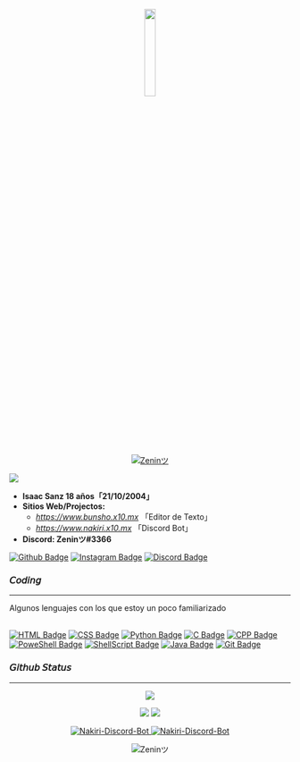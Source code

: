 
<p align="center">
    <a href="https://github.com/Zenin0" target="_blank">
        <img src="https://avatars.githubusercontent.com/u/85170351?v=4" width="20%"  ><br><br>
        <img src="https://readme-typing-svg.herokuapp.com/?size=15&width=300&lines=int%20main()%20{cout%20<<%20%27Isaac%20Sanz%27}" alt="Zeninツ"/><br>
    </a>
    
</p>

<p>
<img src="https://user-images.githubusercontent.com/73097560/115834477-dbab4500-a447-11eb-908a-139a6edaec5c.gif">
</p>


- **Isaac Sanz 18 años「21/10/2004」**
- **Sitios Web/Projectos:**
    - *https://www.bunsho.x10.mx* 「Editor de Texto」
    - *https://www.nakiri.x10.mx* 「Discord Bot」<br>
- **Discord: Zeninツ#3366**



[![Github Badge](https://img.shields.io/badge/-Github-000?style=quare&labelColor=000&logo=Github&logoColor=white&link=link)](https://github.com/Zenin0) 
[![Instagram Badge](https://img.shields.io/badge/-Instagram-C13584?style=flat-quare&labelColor=C13584&logo=instagram&logoColor=white&link=link)](https://instagram.com/Isaac__sg)
[![Discord Badge](https://img.shields.io/badge/-Discord-5865F2?style=flat-quare&labelColor=5865F2&logo=discord&logoColor=white&link=link)](https://discord.gg/GVHxGg3jpX)


### 𝘊𝘰𝘥𝘪𝘯𝘨

---
Algunos lenguajes con los que estoy un poco familiarizado
<br><br>

[![HTML Badge](https://img.shields.io/badge/html5-%23E34F26.svg?style=for-the-badge&logo=html5&logoColor=white)](https://www.w3schools.com/html/)
[![CSS Badge](https://img.shields.io/badge/css3-%231572B6.svg?style=for-the-badge&logo=css3&logoColor=white)](https://www.w3schools.com/css)
[![Python Badge](https://img.shields.io/badge/python-3670A0?style=for-the-badge&logo=python&logoColor=ffdd54)](https://www.w3schools.com/python)
[![C Badge](https://img.shields.io/badge/c-%2300599C.svg?style=for-the-badge&logo=c&logoColor=white)](https://www.w3schools.com/c)
[![CPP Badge](https://img.shields.io/badge/c++-%2300599C.svg?style=for-the-badge&logo=c%2B%2B&logoColor=white)](https://www.w3schools.com/cpp)
[![PoweShell Badge](https://img.shields.io/badge/PowerShell-%235391FE.svg?style=for-the-badge&logo=powershell&logoColor=white)](https://docs.microsoft.com/es-es/powershell/)
[![ShellScript Badge](https://img.shields.io/badge/shell_script-%23121011.svg?style=for-the-badge&logo=gnu-bash&logoColor=white)](https://www.shellscript.sh)
[![Java Badge](https://img.shields.io/badge/Java-ED8B00?style=for-the-badge&logo=java&logoColor=white)](https://www.java.com)
[![Git Badge](https://img.shields.io/badge/GIT-E44C30?style=for-the-badge&logo=git&logoColor=white)](https://git-scm.com/)

    
### 𝘎𝘪𝘵𝘩𝘶𝘣 𝘚𝘵𝘢𝘵𝘶𝘴

---
<p align = 'center'>
    <img src='https://github-readme-streak-stats.herokuapp.com/?user=Zenin0&theme=gotham&hide_border=true'>
</p>
<p align = 'center'>
    <img src='https://github-readme-stats.vercel.app/api?username=Zenin0&count_private=true&include_all_commits=true&show_icons=true&theme=gotham&hide_border=true&line_height=27'/>
    <img src='https://github-readme-stats.vercel.app/api/top-langs/?username=Zenin0&show_icons=true&hide=shell&theme=gotham&line_height=27&hide_border=true'/>
</p>
<p align = 'center'>
    <a href="https://github.com/Zenin0/Nakiri-Discord-Bot" target="_blank" rel="noreferrer"> <img src="https://github-readme-stats.vercel.app/api/pin/?username=Zenin0&repo=Nakiri-Discord-Bot&theme=gotham" alt="Nakiri-Discord-Bot"/> </a>
    <a href="https://github.com/Zenin0/Bunsho-code" target="_blank" rel="noreferrer"> <img src="https://github-readme-stats.vercel.app/api/pin/?username=Zenin0&repo=Bunsho-code&theme=gotham" alt="Nakiri-Discord-Bot"/> </a>
</p>
<p align="center"><img src="https://capsule-render.vercel.app/api?type=waving&color=gradient&height=60&section=footer" alt="Zeninツ"/></p>
 
